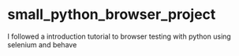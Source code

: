 # small_python_browser_project
I followed a introduction tutorial to browser testing with python using selenium and behave 
